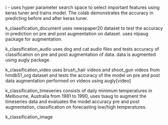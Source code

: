 
i - uses hyper parameter search space to select important features using keras tuner and trains model. The colab demonstrates the accuracy in predicting before and after keras tuner.

k_claasification_document uses newspaper20 dataset to test the accuracy in prediction on pre and post augmentation on dataset. uses nlpaug package for augmentation.

k_classification_audio uses dog and cat audio files and tests accuracy of classification on pre and post augmentation of data. data is augmented using augly package.

k_classification_video uses brush_hair videos and shoot_gun videos from hmdb51_org dataset and tests the accuracy of the model on pre and post data augmentation performed on videos using augly[video]

k_classification_timeseries consists of daily minimum temperatures in Melbourne, Australia from 1981 to 1990, uses tsaug to augment the timeseries data and evaluates the model accuracy pre and post augmentation, classification on forecasting low/high temperatures.

k_classification_image 
